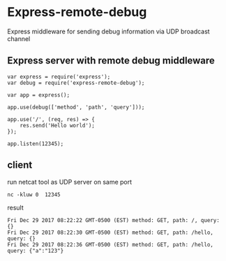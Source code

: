 Express-remote-debug
===================
Express middleware for sending debug information via UDP broadcast channel


## Express server with remote debug middleware
```
var express = require('express');
var debug = require('express-remote-debug');

var app = express();

app.use(debug(['method', 'path', 'query']));

app.use('/', (req, res) => {
    res.send('Hello world');
});

app.listen(12345);
```

## client

run netcat tool as UDP server on same port
```
nc -kluw 0  12345
```

result
```
Fri Dec 29 2017 08:22:22 GMT-0500 (EST)	method: GET, path: /, query: {}
Fri Dec 29 2017 08:22:30 GMT-0500 (EST)	method: GET, path: /hello, query: {}
Fri Dec 29 2017 08:22:36 GMT-0500 (EST)	method: GET, path: /hello, query: {"a":"123"}
```



